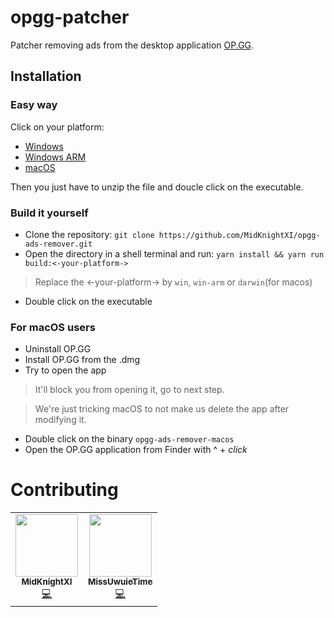 # opgg-patcher

Patcher removing ads from the desktop application [OP.GG](https://op.gg/desktop/?utm_source=opgg&utm_medium=button&utm_campaign=global).

## Installation

### Easy way

Click on your platform:

* [Windows](https://github.com/MidKnightXI/opgg-ads-remover/releases/download/v1.3/opgg-patcher-win.exe.zip)
* [Windows ARM](https://github.com/MidKnightXI/opgg-ads-remover/releases/download/v1.3/opgg-patcher-win-arm.exe.zip)
* [macOS](https://github.com/MidKnightXI/opgg-ads-remover/releases/download/v1.3/opgg-patcher-macos.zip)

Then you just have to unzip the file and doucle click on the executable.

### Build it yourself

* Clone the repository: `git clone https://github.com/MidKnightXI/opgg-ads-remover.git`
* Open the directory in a shell terminal and run: `yarn install && yarn run build:<-your-platform->`
> Replace the <-your-platform-> by `win`, `win-arm` or `darwin`(for macos)
* Double click on the executable

### For macOS users

- Uninstall OP.GG
- Install OP.GG from the .dmg
- Try to open the app
> It'll block you from opening it, go to next step.

> We're just tricking macOS to not make us delete the app after modifying it.
- Double click on the binary `opgg-ads-remover-macos`
- Open the OP.GG application from Finder with ^ + *click*

# Contributing

<!-- Do not remove or modify this section -->
<table>
  <tr>
    <td align="center"><a href="https://github.com/MidKnightXI"><img src="https://avatars.githubusercontent.com/u/35759490?v=4" width="100px;" alt=""/><br /><sub><b> MidKnightXI </b></sub></a><br /><a href="https://github.com/MidKnightXI/opgg-ads-remover/commits?author=MidKnightXI" title="Code">💻</a></td>
    <td align="center"><a href="https://github.com/MissUwuieTime"><img src="https://avatars.githubusercontent.com/u/87099578?v=4" width="100px;" alt=""/><br /><sub><b> MissUwuieTime </b></sub></a><br /><a href="https://github.com/MidKnightXI/opgg-ads-remover/commits?author=MissUwuieTime" title="Code">💻</a></td>
  </tr>
</table>
